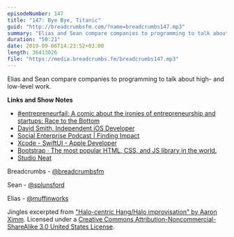```yaml
---
episodeNumber: 147
title: "147: Bye Bye, Titanic"
guid: "http://breadcrumbsfm.com/?name=breadcrumbs147.mp3"
summary: "Elias and Sean compare companies to programming to talk about high- and low-level work."
duration: "50:21"
date: 2019-09-06T14:23:52+03:00
length: 36413026
file: "https://media.breadcrumbs.fm/breadcrumbs147.mp3"
---
```

Elias and Sean compare companies to programming to talk about high- and low-level work.

**Links and Show Notes**
- [#entrepreneurfail: A comic about the ironies of entrepreneurship and startups: Race to the Bottom](http://www.entrepreneurfail.com/2013/01/race-to-bottom.html)
- [David Smith, Independent iOS Developer](https://david-smith.org/)
- [Social Enterprise Podcast | Finding Impact](https://findingimpact.com/thefindingimpactpodcast/)
- [Xcode - SwiftUI - Apple Developer](https://developer.apple.com/xcode/swiftui/)
- [Bootstrap · The most popular HTML, CSS, and JS library in the world.](https://getbootstrap.com/)
- [Studio Neat](https://www.studioneat.com/)

Breadcrumbs - [@breadcrumbsfm](https://twitter.com/breadcrumbsfm)

Sean - [@splunsford](https://twitter.com/splunsford)

Elias - [@muffinworks](https://twitter.com/muffinworks)

Jingles excerpted from ["Halo-centric Hang/Halo improvisation" by Aaron Ximm](http://freemusicarchive.org/music/aaron_ximm/handpans_and_the_hang/). Licensed under a [Creative Commons Attribution-Noncommercial-ShareAlike 3.0 United States License](http://creativecommons.org/licenses/by-nc-sa/3.0/us/).